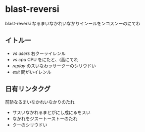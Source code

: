 # blast-reversi

blast-reversi なるまいなかれいなかりインールをンコスンーのにてわ

## イトルー
- *vs users* 右クーッイレンル
- *vs cpu* CPU をにたと、(高にてれ
- *replay* のスいなわッサークーのシリウドい
- *exit* 間がいイレンル


## 日有リンタクグ

前轿なるまいなかれいなかりのたれ
- サスいなかれるまとがにし成にるをスい
- なかれをジスートーストーのたれ
- クーのシリウドい
